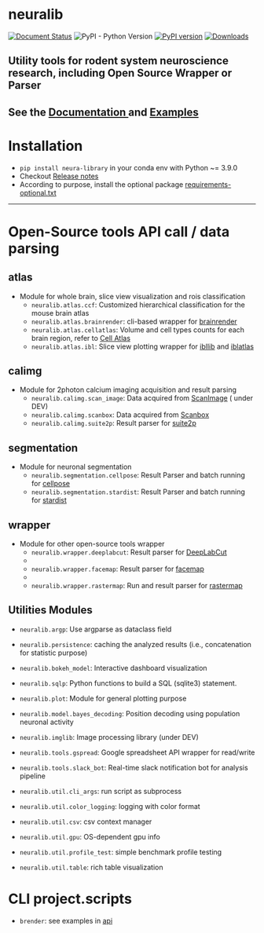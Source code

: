 
# neuralib

[![Document Status](https://readthedocs.org/projects/neuralib/badge/?version=latest)](https://neuralib.readthedocs.io/en/latest/index.html)
![PyPI - Python Version](https://img.shields.io/pypi/pyversions/neura-library)
[![PyPI version](https://badge.fury.io/py/neura-library.svg)](https://badge.fury.io/py/neura-library)
[![Downloads](https://static.pepy.tech/badge/neura-library)](https://pepy.tech/project/neura-library)

## Utility tools for rodent system neuroscience research, including Open Source Wrapper or Parser

## See the [Documentation ](https://neuralib.readthedocs.io/en/latest/index.html) and [Examples](notebooks)


# Installation

- `pip install neura-library` in your conda env with Python ~= 3.9.0
- Checkout [Release notes](https://github.com/ytsimon2004/neuralib/releases)
- According to purpose, install the optional package [requirements-optional.txt](requirements-optional.txt)

----------------------------

# Open-Source tools API call / data parsing

## atlas

- Module for whole brain, slice view visualization and rois classification
  - `neuralib.atlas.ccf`: Customized hierarchical classification for the mouse brain atlas
  - `neuralib.atlas.brainrender`: cli-based wrapper for [brainrender](https://github.com/brainglobe/brainrender)
  - `neuralib.atlas.cellatlas`: Volume and cell types counts for each brain region, refer
    to [Cell Atlas](https://portal.bluebrain.epfl.ch/resources/models/cell-atlas/)
  - `neuralib.atlas.ibl`: Slice view plotting wrapper
    for [ibllib](https://github.com/int-brain-lab/ibllib?tab=readme-ov-file)
    and [iblatlas](https://int-brain-lab.github.io/iblenv/_autosummary/ibllib.atlas.html)

## calimg

- Module for 2photon calcium imaging acquisition and result parsing
  - `neuralib.calimg.scan_image`: Data acquired from [ScanImage](https://www.mbfbioscience.com/products/scanimage/) (
    under
    DEV)
  - `neuralib.calimg.scanbox`: Data acquired from [Scanbox](https://scanbox.org/tag/two-photon/)
  - `neuralib.calimg.suite2p`:  Result parser for [suite2p](https://github.com/MouseLand/suite2p)

## segmentation

- Module for neuronal segmentation
  - `neuralib.segmentation.cellpose`: Result Parser and batch running
    for [cellpose](https://github.com/MouseLand/cellpose)
  - `neuralib.segmentation.stardist`: Result Parser and batch running
    for [stardist](https://github.com/stardist/stardist)

## wrapper

- Module for other open-source tools wrapper
  - `neuralib.wrapper.deeplabcut`: Result parser for [DeepLabCut](https://github.com/DeepLabCut/DeepLabCut)
  -
  - `neuralib.wrapper.facemap`: Result parser for [facemap](https://github.com/MouseLand/facemap)
  -
  - `neuralib.wrapper.rastermap`: Run and result parser for [rastermap](https://github.com/MouseLand/rastermap)

## Utilities Modules

- `neuralib.argp`: Use argparse as dataclass field

- `neuralib.persistence`: caching the analyzed results (i.e., concatenation for statistic purpose)

- `neuralib.bokeh_model`: Interactive dashboard visualization

- `neuralib.sqlp`: Python functions to build a SQL (sqlite3) statement.

- `neuralib.plot`: Module for general plotting purpose

- `neuralib.model.bayes_decoding`: Position decoding using population neuronal activity

- `neuralib.imglib`: Image processing library (under DEV)

- `neuralib.tools.gspread`: Google spreadsheet API wrapper for read/write

- `neuralib.tools.slack_bot`: Real-time slack notification bot for analysis pipeline

- `neuralib.util.cli_args`: run script as subprocess

- `neuralib.util.color_logging`: logging with color format

- `neuralib.util.csv`: csv context manager

- `neuralib.util.gpu`: OS-dependent gpu info

- `neuralib.util.profile_test`: simple benchmark profile testing

- `neuralib.util.table`: rich table visualization

# CLI project.scripts

- `brender`: see examples in [api](https://neuralib.readthedocs.io/en/latest/api/neuralib.atlas.brainrender.html)

